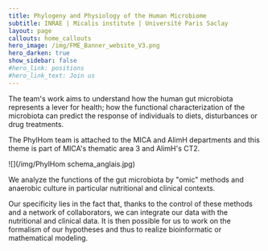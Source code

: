 ```yaml
---
title: Phylogeny and Physiology of the Human Microbiome
subtitle: INRAE | Micalis institute | Université Paris Saclay
layout: page
callouts: home_callouts
hero_image: /img/FME_Banner_website_V3.png
hero_darken: true
show_sidebar: false
#hero_link: positions
#hero_link_text: Join us
---
```





The team's work aims to understand how the human gut microbiota represents a lever for health; how the functional characterization of the microbiota can predict the response of individuals to diets, disturbances or drug treatments.

The PhylHom team is attached to the MICA and AlimH departments and this theme is part of MICA's thematic area 3 and AlimH's CT2.

![](/img/PhylHom schema_anglais.jpg)


We analyze the functions of the gut microbiota by "omic" methods and anaerobic culture in particular nutritional and clinical contexts.

Our specificity lies in the fact that, thanks to the control of these methods and a network of collaborators, we can integrate our data with the nutritional and clinical data. It is then possible for us to work on the formalism of our hypotheses and thus to realize bioinformatic or mathematical modeling.

